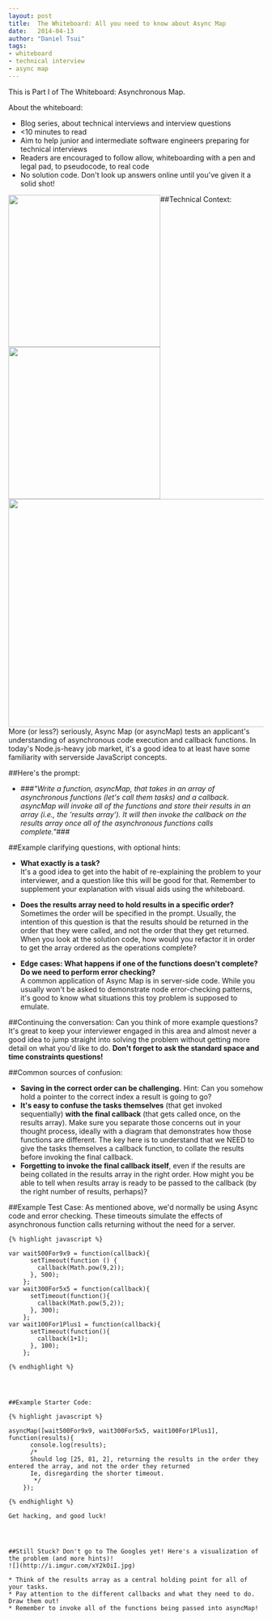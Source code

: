 ```yaml
---
layout: post
title:  The Whiteboard: All you need to know about Async Map
date:   2014-04-13
author: "Daniel Tsui"
tags:
- whiteboard
- technical interview
- async map
---
```


This is Part I of The Whiteboard: Asynchronous Map.  
  
About the whiteboard:
* Blog series, about technical interviews and interview questions
* <10 minutes to read
* Aim to help junior and intermediate software engineers preparing for technical interviews
* Readers are encouraged to follow allow, whiteboarding with a pen and legal pad, to pseudocode, to real code
* No solution code. Don't look up answers online until you've given it a solid shot!


##Technical Context:
<img src="http://patrickberkeley.github.io/better-callbacks/images/async-is-so-hard.jpg" width="300" height="300" style="float:left;" />
<img src="http://dreamtimecircles.com/wp-content/uploads/2014/07/async_all_the_things1.jpg" width="300" height="300" style="float:left;" />
<img src="http://djebbz.github.io/async-paris-js/images/why-so-asynchronous.jpg" width="600" height="450"/>
More (or less?) seriously,  Async Map (or asyncMap) tests an applicant's understanding of asynchronous code execution and callback functions. In today's Node.js-heavy job market, it's a good idea to at least have some familiarity with serverside JavaScript concepts. 

##Here's the prompt:
 
- ###_"Write a function, asyncMap, that takes in an array of asynchronous functions (let's call them tasks) and a callback. asyncMap will invoke all of the functions and store their results in an array (i.e., the 'results array'). It will then invoke the callback on the results array once all of the asynchronous functions calls complete."_###

  




##Example clarifying questions, with optional hints:  
- **What exactly is a task?**  
It's a good idea to get into the habit of re-explaining the problem to your interviewer, and a question like this will be good for that. Remember to supplement your explanation with visual aids using the whiteboard.

- **Does the results array need to hold results in a specific order?**  
Sometimes the order will be specified in the prompt. Usually, the intention of this question is that the results should be returned in the order that they were called, and not the order that they get returned. When you look at the solution code, how would you refactor it in order to get the array ordered as the operations complete?

- **Edge cases: What happens if one of the functions doesn't complete? Do we need to perform error checking?**  
A common application of Async Map is in server-side code. While you usually won't be asked to demonstrate node error-checking patterns, it's good to know what situations this toy problem is supposed to emulate.
  



##Continuing the conversation:
Can you think of more example questions? It's great to keep your interviewer engaged in this area and almost never a good idea to jump straight into solving the problem without getting more detail on what you'd like to do. 
**Don't forget to ask the standard space and time constraints questions!**
  



##Common sources of confusion:
- **Saving in the correct order can be challenging.**  Hint: Can you somehow hold a pointer to the correct index a result is going to go?  
- **It's easy to confuse the tasks themselves** (that get invoked sequentially) **with the final callback** (that gets called once, on the results array). Make sure you separate those concerns out in your thought process, ideally with a diagram that demonstrates how those functions are different. The key here is to understand that we NEED to give the tasks themselves a callback function, to collate the results before invoking the final callback.  
- **Forgetting to invoke the final callback itself**, even if the results are being collated in the results array in the right order. How might you be able to tell when results array is ready to be passed to the callback (by the right number of results, perhaps)?

  



##Example Test Case:
As mentioned above, we'd normally be using Async code and error checking. These timeouts simulate the effects of asynchronous function calls returning without the need for a server.
``` 
{% highlight javascript %}

var wait500For9x9 = function(callback){
      setTimeout(function () {
        callback(Math.pow(9,2));
      }, 500);
    };
var wait300For5x5 = function(callback){
      setTimeout(function(){
        callback(Math.pow(5,2));
      }, 300);
    };
var wait100For1Plus1 = function(callback){
      setTimeout(function(){
        callback(1+1);
      }, 100);
    };

{% endhighlight %}
   



##Example Starter Code:

{% highlight javascript %}

asyncMap([wait500For9x9, wait300For5x5, wait100For1Plus1], function(results){
      console.log(results);
      /*
      Should log [25, 81, 2], returning the results in the order they entered the array, and not the order they returned
      Ie, disregarding the shorter timeout.
       */
    }); 

{% endhighlight %}

Get hacking, and good luck!

  


##Still Stuck? Don't go to The Googles yet! Here's a visualization of the problem (and more hints)! 
![](http://i.imgur.com/xY2kOiI.jpg)

* Think of the results array as a central holding point for all of your tasks.
* Pay attention to the different callbacks and what they need to do. Draw them out!
* Remember to invoke all of the functions being passed into asyncMap!
